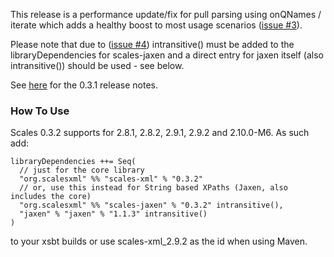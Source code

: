 
This release is a performance update/fix for pull parsing using onQNames / iterate which adds a healthy boost to most usage scenarios ([issue #3](https://github.com/chris-twiner/scalesXml/issues/3)).

Please note that due to ([issue #4](https://github.com/chris-twiner/scalesXml/issues/4)) intransitive() must be added to the libraryDependencies for scales-jaxen and a direct entry for jaxen itself (also intransitive()) should be used - see below.

See [here](http://posterous.implicit.ly/scalesxml-031) for the 0.3.1 release notes.

### How To Use

Scales 0.3.2 supports for 2.8.1, 2.8.2, 2.9.1, 2.9.2 and 2.10.0-M6.  As such add:

    libraryDependencies ++= Seq(
      // just for the core library
      "org.scalesxml" %% "scales-xml" % "0.3.2"
      // or, use this instead for String based XPaths (Jaxen, also includes the core)
      "org.scalesxml" %% "scales-jaxen" % "0.3.2" intransitive(),
      "jaxen" % "jaxen" % "1.1.3" intransitive()
    )

to your xsbt builds or use scales-xml_2.9.2 as the id when using Maven.